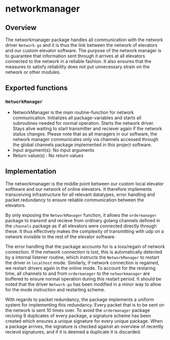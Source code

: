 # networkmanager

## Overview
The networkmanager package handles all communication with the network driver `Network-go`
and it is thus the link between the network of elevators and our custom elevator 
software. The purpose of the network manager is to guarantee that information 
sent through it arrives at all elevators connected to the network in a 
reliable fashion. It also ensures that the measures to satisfy reliability does 
not put unnecessary strain on the network or other modules.

## Exported functions

### `NetworkManager`
* NetworkManager is the main routine-function for network communication.
Initializes all package-variables and starts all subroutines needed
for normal operation. Starts the network driver. Stays alive waiting to start 
transmitter and reciever again if the network status changes. Please note that 
as all managers in our software, the network manager communicates only via 
channels accessed through the global channels package implemented in this 
project software.
* Input argument(s): No input arguments
* Return value(s) : No return values

## Implementation
The networkmanager is the middle point between our custom local elevator softtware and our network of online elevators. It therefore implements transceiving infrastructure for all relevant datatypes, error handling and packet redundancy to ensure reliable communication between the elevators.

By only exposing the `NetworkManager` function, it allows the `ordermanager` package to transmit and recieve from ordinary golang channels defined in the `channels` package as if all elevators were connected directly through these. It thus effectively makes the complexity of transmitting with udp on a network invisible to the rest of the elevator software.

The error handling that the package accounts for is a loss/regain of network connection. If the network connection is lost, this is automatically detected by a internal listener routine, which instructs the `NetworkManager` to restart the driver in `localhost` mode. Similarly, if network connection is regained, we restart drivers again in the online mode. To account for the restaring time, all channels to and from `ordermanager` to the `networkmanager` are buffered to ensure normal operation during this restart period. It should be noted that the driver `Network-go` has been modified in a minor way to allow for the mode instruction and restarting scheme. 

With regards to packet redundancy, the package implements a uniform system for implementing this redundancy. Every packet that is to be sent on the network is sent 10 times over. To avoid the `ordermanager` package reciving 9 duplicates of every package, a signature scheme has been created which ensures a unique signature for every unique package. When a package arrives, the signature is checked against an overview of recently recievd signatures, and if it is deemed a duplicate it is discarded. 